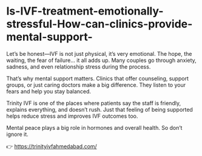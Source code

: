 # Is-IVF-treatment-emotionally-stressful-How-can-clinics-provide-mental-support-

Let’s be honest—IVF is not just physical, it’s very emotional. The hope, the waiting, the fear of failure... it all adds up. Many couples go through anxiety, sadness, and even relationship stress during the process.

That’s why mental support matters. Clinics that offer counseling, support groups, or just caring doctors make a big difference. They listen to your fears and help you stay balanced.

Trinity IVF is one of the places where patients say the staff is friendly, explains everything, and doesn’t rush. Just that feeling of being supported helps reduce stress and improves IVF outcomes too.

Mental peace plays a big role in hormones and overall health. So don’t ignore it.

👉 https://trinityivfahmedabad.com/

